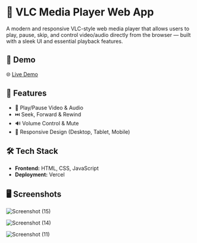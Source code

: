 # 🎵 VLC Media Player Web App
A modern and responsive VLC-style web media player that allows users to play, pause, skip,
and control video/audio directly from the browser — built with a sleek UI and essential playback features.

## 🚀 Demo
🌐 [Live Demo](https://vlc-media-player-coral.vercel.app/)  

## 📌 Features
- 🎥 Play/Pause Video & Audio
- ⏭️ Seek, Forward & Rewind
- 🔊 Volume Control & Mute
- 📶 Responsive Design (Desktop, Tablet, Mobile)


## 🛠️ Tech Stack
- **Frontend:** HTML, CSS, JavaScript
- **Deployment:** Vercel

## 🖥️ Screenshots
![Screenshot (15)](https://github.com/user-attachments/assets/c299e22f-6abe-4d3f-837b-e01c9a2762db)

![Screenshot (14)](https://github.com/user-attachments/assets/c95860aa-b910-4ca7-8cb8-783498a92ec5)

![Screenshot (11)](https://github.com/user-attachments/assets/839b6641-4ea9-4404-b83d-fea187a933fe)

